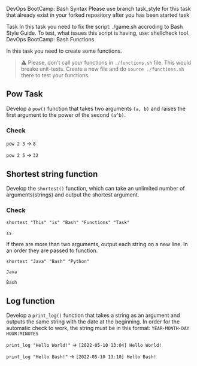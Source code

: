DevOps BootCamp: Bash Syntax
Please use branch task_style for this task that already exist in your forked repository after you has been started task

Task
In this task you need to fix the script: ./game.sh accroding to Bash Style Guide. To test, what issues this script is having, use: shellcheck tool.
DevOps BootCamp: Bash Functions

In this task you need to create some functions.

> :warning: Please, don't call your functions in `./functions.sh` file. This would breake unit-tests. Create a new file and do `source ./functions.sh` there to test your functions.

## Pow Task

Develop a `pow()` function that takes two arguments `(a, b)` and raises the first argument to the power of the second `(a^b)`.

### Check

`pow 2 3` -> `8`

`pow 2 5` -> `32`

## Shortest string function

Develop the `shortest()` function, which can take an unlimited number of arguments(strings) and output the shortest argument.

### Check

`shortest "This" "is" "Bash" "Functions" "Task"`

`is`

If there are more than two arguments, output each string on a new line. In an order they are passed to function.

`shortest "Java" "Bash" "Python"`

`Java`

`Bash`

## Log function

Develop a `print_log()` function that takes a string as an argument and outputs the same string with the date at the beginning.
In order for the automatic check to work, the string must be in this format: `YEAR-MONTH-DAY HOUR:MINUTES`

`print_log "Hello World!"` -> `[2022-05-10 13:04] Hello World!`

`print_log "Hello Bash!"` -> `[2022-05-10 13:10] Hello Bash!`

